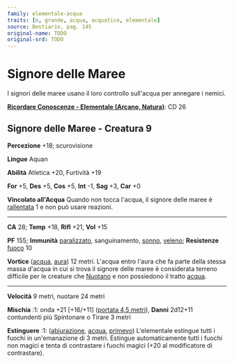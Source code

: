 ```yaml
---
family: elementale-acqua
traits: [n, grande, acqua, acquatico, elementale]
source: Bestiario, pag. 145
original-name: TODO
original-srd: TODO
---
```


# Signore delle Maree

I signori delle maree usano il loro controllo sull'acqua per annegare i nemici.

**[Ricordare Conoscenze - Elementale (Arcano, Natura)](/azioni/ricordare-conoscenze)**:
CD 26

## Signore delle Maree - Creatura 9

**Percezione** +18; scurovisione

**Lingue** Aquan

**Abilità** Atletica +20, Furtività +19

**For** +5, **Des** +5, **Cos** +5, **Int** -1, **Sag** +3, **Car** +0

**Vincolato all'Acqua** Quando non tocca l'acqua, il signore delle maree è
[rallentata](/condizioni/rallentato) 1 e non può usare reazioni.

---

**CA** 28; **Temp** +18, **Rifl** +21, **Vol** +15

**PF** 155; **Immunità** [paralizzato](/condizioni/paralizzato), sanguinamento,
[sonno](/tratti/sonno), [veleno](/tratti/veleno); **Resistenze**
[fuoco](/tratti/fuoco) 10

**Vortice** ([acqua](/tratti/acqua), [aura](/tratti/aura)) 12 metri. L'acqua
entro l'aura che fa parte della stessa massa d'acqua in cui si trova il signore
delle maree è considerata terreno difficile per le creature che
[Nuotano](/azioni/nuotare) e non possiedono il tratto [acqua](/tratti/acqua).

---

**Velocità** 9 metri, nuotare 24 metri

**Mischia** :1: onda +21 \[+16/+11] ([portata 4,5 metri](/tratti/portata)),
**Danni** 2d12+11 contundenti più Spintonare o Tirare 3 metri

**Estinguere** :1: ([abiurazione](/tratti/abiurazione), [acqua](/tratti/acqua),
[primevo](/tratti/primevo)) L'elementale estingue tutti i fuochi in
un'emanazione di 3 metri. Estingue automaticamente tutti i fuochi non magici e
tenta di contrastare i fuochi magici (+20 al modificatore di contrastare).
